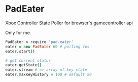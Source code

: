 # PadEater

Xbox Controller State Poller for browser's gamecontroller api

Only for me.

```coffee
PadEater = require 'pad-eater'
eater = new PadEater 60 # polling fps
eater.start()

# get current status
eater.getState()
eater.stream # => array of key state
eater.maxKeyHistory = 100 # default 50
```
